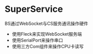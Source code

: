 # SuperService
BS通过WebSocket与CS服务通讯操作硬件

- 使用Fleck来实现WebSocket服务端
- 使用SerialPort来操作串口
- 使用三方Com组件来操作CPU卡读写
